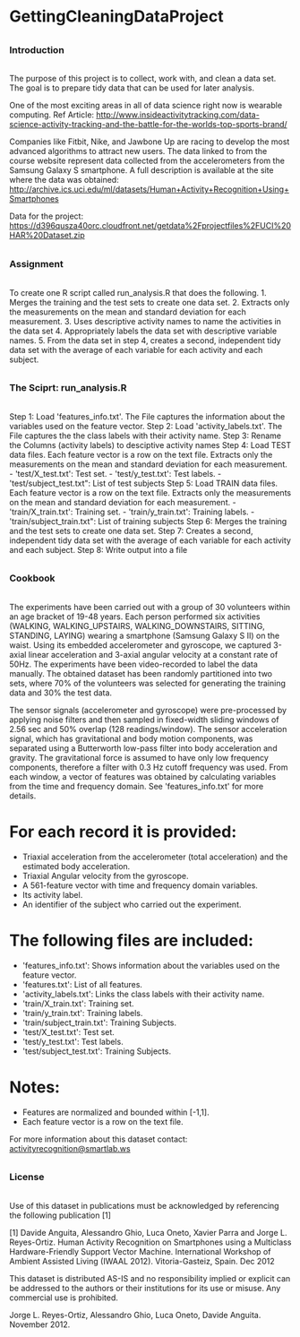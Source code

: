 GettingCleaningDataProject
==========================

######
### Introduction
######

The purpose of this project is to collect, work with, and clean a data set. 
The goal is to prepare tidy data that can be used for later analysis. 

One of the most exciting areas in all of data science right now is wearable computing.
Ref Article: http://www.insideactivitytracking.com/data-science-activity-tracking-and-the-battle-for-the-worlds-top-sports-brand/

Companies like Fitbit, Nike, and Jawbone Up are racing to develop the most advanced algorithms to attract new users. 
The data linked to from the course website represent data collected from the accelerometers from the Samsung Galaxy S smartphone. 
A full description is available at the site where the data was obtained:
	http://archive.ics.uci.edu/ml/datasets/Human+Activity+Recognition+Using+Smartphones 

Data for the project:
	https://d396qusza40orc.cloudfront.net/getdata%2Fprojectfiles%2FUCI%20HAR%20Dataset.zip

######
### Assignment
######

To create one R script called run_analysis.R that does the following. 
	1. Merges the training and the test sets to create one data set.
	2. Extracts only the measurements on the mean and standard deviation for each measurement. 
	3. Uses descriptive activity names to name the activities in the data set
	4. Appropriately labels the data set with descriptive variable names. 
	5. From the data set in step 4, creates a second, independent tidy data set with the average of each variable for each activity and each subject.

######
### The Sciprt: run_analysis.R
######

Step 1: Load 'features_info.txt'. The File captures the information about the variables used on the feature vector.
Step 2: Load 'activity_labels.txt'. The File captures the the class labels with their activity name.
Step 3: Rename the Columns (activity labels) to desciptive activity names
Step 4: Load TEST data files. Each feature vector is a row on the text file. 
	Extracts only the measurements on the mean and standard deviation for each measurement.
	- 'test/X_test.txt': Test set.
	- 'test/y_test.txt': Test labels.
	- 'test/subject_test.txt": List of test subjects
Step 5: Load TRAIN data files. Each feature vector is a row on the text file. 
	Extracts only the measurements on the mean and standard deviation for each measurement.
	- 'train/X_train.txt': Training set.
	- 'train/y_train.txt': Training labels.
	- 'train/subject_train.txt": List of training subjects
Step 6: Merges the training and the test sets to create one data set.
Step 7: Creates a second, independent tidy data set with the average of each variable for each activity and each subject.
Step 8: Write output into a file

######
### Cookbook
######

The experiments have been carried out with a group of 30 volunteers within an age bracket of 19-48 years. 
Each person performed six activities (WALKING, WALKING_UPSTAIRS, WALKING_DOWNSTAIRS, SITTING, STANDING, LAYING) wearing a smartphone (Samsung Galaxy S II) on the waist. 
Using its embedded accelerometer and gyroscope, we captured 3-axial linear acceleration and 3-axial angular velocity at a constant rate of 50Hz. 
The experiments have been video-recorded to label the data manually. The obtained dataset has been randomly partitioned into two sets, 
where 70% of the volunteers was selected for generating the training data and 30% the test data. 

The sensor signals (accelerometer and gyroscope) were pre-processed by applying noise filters and then sampled in fixed-width sliding windows of 2.56 sec and 50% overlap (128 readings/window). 
The sensor acceleration signal, which has gravitational and body motion components, was separated using a Butterworth low-pass filter into body acceleration and gravity. 
The gravitational force is assumed to have only low frequency components, therefore a filter with 0.3 Hz cutoff frequency was used. 
From each window, a vector of features was obtained by calculating variables from the time and frequency domain. 
See 'features_info.txt' for more details. 

For each record it is provided:
===============================
- Triaxial acceleration from the accelerometer (total acceleration) and the estimated body acceleration.
- Triaxial Angular velocity from the gyroscope. 
- A 561-feature vector with time and frequency domain variables. 
- Its activity label. 
- An identifier of the subject who carried out the experiment.

The following files are included:
=========================================
- 'features_info.txt': Shows information about the variables used on the feature vector.
- 'features.txt': List of all features.
- 'activity_labels.txt': Links the class labels with their activity name.
- 'train/X_train.txt': Training set.
- 'train/y_train.txt': Training labels.
- 'train/subject_train.txt': Training Subjects.
- 'test/X_test.txt': Test set.
- 'test/y_test.txt': Test labels.
- 'test/subject_test.txt': Training Subjects.

Notes: 
======
- Features are normalized and bounded within [-1,1].
- Each feature vector is a row on the text file.

For more information about this dataset contact: activityrecognition@smartlab.ws

######
### License
######

Use of this dataset in publications must be acknowledged by referencing the following publication [1] 

[1] Davide Anguita, Alessandro Ghio, Luca Oneto, Xavier Parra and Jorge L. Reyes-Ortiz. Human Activity Recognition on Smartphones using a Multiclass Hardware-Friendly Support Vector Machine. 
International Workshop of Ambient Assisted Living (IWAAL 2012). Vitoria-Gasteiz, Spain. Dec 2012

This dataset is distributed AS-IS and no responsibility implied or explicit can be addressed to the authors or their institutions for its use or misuse. 
Any commercial use is prohibited.

Jorge L. Reyes-Ortiz, Alessandro Ghio, Luca Oneto, Davide Anguita. November 2012.
